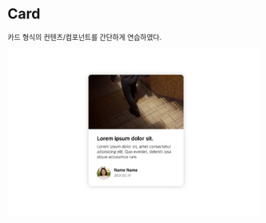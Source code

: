 # Card

카드 형식의 컨텐츠/컴포넌트를 간단하게 연습하였다.

![card style component image](https://github.com/lyj-ooz/ui-practice/blob/master/card/0519.png)
